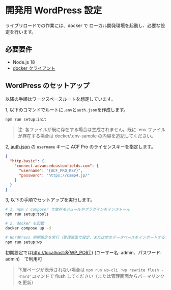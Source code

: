 # 開発用 WordPress 設定

ライブリロードでの作業には、docker で ローカル開発環境を起動し、必要な設定を行います。

## 必要要件

- Node.js 18
- [docker クライアント](https://www.docker.com/get-started)

## WordPress のセットアップ

以降の手順はワークスペースルートを想定しています。

1, 以下のコマンドでルートに`.env`と`auth.json`を作成します。

```sh
npm run setup:init
```

> 注: 各ファイルが既に存在する場合は生成されません。既に .env ファイルが存在する場合は docker/.env-sample の内容を追記してください。

2, [auth.json](https://www.advancedcustomfields.com/resources/installing-acf-pro-with-composer/) の `username` キーに ACF Pro のライセンスキーを指定します。

```json
{
  "http-basic": {
    "connect.advancedcustomfields.com": {
      "username": "{ACF_PRO_KEY}",
      "password": "https://camp4.jp/"
    }
  }
}
```

3, 以下の手順でセットアップを実行します。

```sh
# 1, npm / composer で依存モジュールやプラグインをインストール
npm run setup:tools

# 2, docker を起動
docker compose up -d

# WordPress 初期設定を実行（管理画面で設定、または他のデータベースをインポートする場合は不要です）
npm run setup:wp
```

初期設定では<http://localhost:${WP_PORT}> (ユーザー名: admin、パスワード: admin)　で利用可

> 下層ページが表示されない場合は `npm run wp-cli 'wp rewrite flush --hard'`コマンドで flush してください（または管理画面からパーマリンクを更新）
